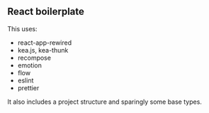 ## React boilerplate

This uses:

- react-app-rewired
- kea.js, kea-thunk
- recompose
- emotion
- flow
- eslint
- prettier

It also includes a project structure and sparingly some base types.
